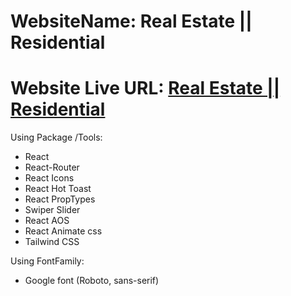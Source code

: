 # WebsiteName: Real Estate || Residential

# Website Live URL: [Real Estate || Residential]()

Using Package /Tools:

- React
- React-Router
- React Icons
- React Hot Toast
- React PropTypes
- Swiper Slider
- React AOS
- React Animate css
- Tailwind CSS

Using FontFamily:

- Google font (Roboto, sans-serif)
